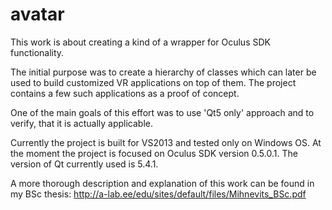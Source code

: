 # avatar

This work is about creating a kind of a wrapper for Oculus SDK functionality.

The initial purpose was to create a hierarchy of classes which can later be used to build customized
VR applications on top of them. The project contains a few such applications as a proof of concept.

One of the main goals of this effort was to use 'Qt5 only' approach and to verify, that it is actually applicable.

Currently the project is built for VS2013 and tested only on Windows OS. At the moment the project is focused on Oculus SDK version 0.5.0.1. The version of Qt currently used is 5.4.1.

A more thorough description and explanation of this work can be found in my BSc thesis:
http://a-lab.ee/edu/sites/default/files/Mihnevits_BSc.pdf

